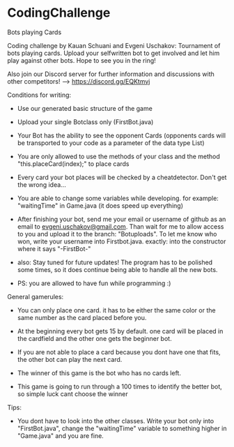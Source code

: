 # CodingChallenge
Bots playing Cards

Coding challenge by Kauan Schuani and Evgeni Uschakov: Tournament of bots playing cards. Upload your selfwritten bot to get involved and let him play against other bots. Hope to see you in the ring!

Also join our Discord server for further information and discussions with other competitors! --> https://discord.gg/EQKtmvj

Conditions for writing: 

- Use our generated basic structure of the game
            
- Upload your single Botclass only (FirstBot.java)
            
- Your Bot has the ability to see the opponent Cards (opponents cards will be transported to your code as a parameter of the data type List<Karte>)

- You are only allowed to use the methods of your class and the method "this.placeCard(index);" to place cards

- Every card your bot places will be checked by a cheatdetector. Don't get the wrong idea...

- You are able to change some variables while developing. for example: "waitingTime" in Game.java (it does speed up everything)

- After finishing your bot, send me your email or username of github as an email to evgeni.uschakov@gmail.com. Than wait for me to allow access to you and upload it to the branch: "Botuploads". To let me know who won, write your username into Firstbot.java. exactly: into the constructor where it says "-FirstBot-"

- also: Stay tuned for future updates! The program has to be polished some times, so it does continue being able to handle all the new bots.

- PS: you are allowed to have fun while programming :)
            
General gamerules: 

- You can only place one card. it has to be either the same color or the same number as the card placed before you.

- At the beginning every bot gets 15 by default. one card will be placed in the cardfield and the other one gets the beginner bot.

- If you are not able to place a card because you dont have one that fits, the other bot can play the next card.

- The winner of this game is the bot who has no cards left.

- This game is going to run through a 100 times to identify the better bot, so simple luck cant choose the winner

Tips:

- You dont have to look into the other classes. Write your bot only into "FirstBot.java", change the "waitingTime" variable to something higher in "Game.java" and you are fine.
